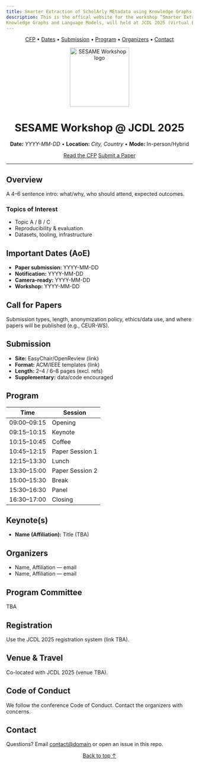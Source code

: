 ```yaml
---
title: Smarter Extraction of ScholArly MEtadata using Knowledge Graphs and Language Models (SESAME-2025)
description: This is the offical website for the workshop “Smarter Extraction of ScholArly MEtadata using 
Knowledge Graphs and Language Models, will held at JCDL 2025 (Virtual Event)
---
```


<p align="center">
  <a href="#call-for-papers">CFP</a> •
  <a href="#important-dates-aoe">Dates</a> •
  <a href="#submission">Submission</a> •
  <a href="#program">Program</a> •
  <a href="#organizers">Organizers</a> •
  <a href="#contact">Contact</a>
</p>

<div align="center">
  <img src="assets/logo.svg" alt="SESAME Workshop logo" width="160" height="160" />
  <h1>SESAME Workshop @ JCDL 2025</h1>
  <p><strong>Date:</strong> <em>YYYY-MM-DD</em> • <strong>Location:</strong> <em>City, Country</em> • <strong>Mode:</strong> In-person/Hybrid</p>
  <p>
    <a class="btn" href="#call-for-papers">Read the CFP</a>
    <a class="btn btn-primary" href="https://easychair.org/" target="_blank" rel="noopener">Submit a Paper</a>
  </p>
</div>

---

## Overview
A 4–6 sentence intro: what/why, who should attend, expected outcomes.

### Topics of Interest
- Topic A / B / C
- Reproducibility & evaluation
- Datasets, tooling, infrastructure

## Important Dates (AoE)
- **Paper submission:** YYYY-MM-DD
- **Notification:** YYYY-MM-DD
- **Camera-ready:** YYYY-MM-DD
- **Workshop:** YYYY-MM-DD

## Call for Papers
Submission types, length, anonymization policy, ethics/data use, and where papers will be published (e.g., CEUR-WS).

## Submission
- **Site:** EasyChair/OpenReview (link)
- **Format:** ACM/IEEE templates (link)
- **Length:** 2–4 / 6–8 pages (excl. refs)
- **Supplementary:** data/code encouraged

## Program
| Time | Session |
|---|---|
| 09:00–09:15 | Opening |
| 09:15–10:15 | Keynote |
| 10:15–10:45 | Coffee |
| 10:45–12:15 | Paper Session 1 |
| 12:15–13:30 | Lunch |
| 13:30–15:00 | Paper Session 2 |
| 15:00–15:30 | Break |
| 15:30–16:30 | Panel |
| 16:30–17:00 | Closing |

## Keynote(s)
- **Name (Affiliation):** Title (TBA)

## Organizers
- Name, Affiliation — email
- Name, Affiliation — email

## Program Committee
TBA

## Registration
Use the JCDL 2025 registration system (link TBA).

## Venue & Travel
Co-located with JCDL 2025 (venue TBA).

## Code of Conduct
We follow the conference Code of Conduct. Contact the organizers with concerns.

## Contact
Questions? Email <contact@domain> or open an issue in this repo.

<p align="center"><a href="#top">Back to top ↑</a></p>
